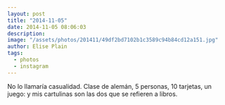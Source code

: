 ```yaml
---
layout: post
title: "2014-11-05"
date: 2014-11-05 08:06:03
description: 
image: "/assets/photos/201411/49df2bd7102b1c3589c94b84cd12a151.jpg"
author: Elise Plain
tags: 
  - photos
  - instagram
---
```


No lo llamaría casualidad. Clase de alemán, 5 personas, 10 tarjetas, un juego: y mis cartulinas son las dos que se refieren a libros.
<p></p>
